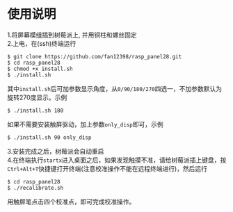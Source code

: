 # 使用说明

1.将屏幕模组插到树莓派上, 并用铜柱和螺丝固定  
2.上电，在(ssh)终端运行
```
$ git clone https://github.com/fan12398/rasp_panel28.git
$ cd rasp_panel28
$ chmod +x install.sh
$ ./install.sh
```
其中`install.sh`后可加参数显示角度，从`0/90/180/270`四选一，不加参数默认为旋转270度显示。示例  
```
$ ./install.sh 180
```
如果不需要安装触屏驱动，加上参数`only_disp`即可，示例  
```
$ ./install.sh 90 only_disp
```  
3.安装完成之后，树莓派会自动重启  
4.在终端执行`startx`进入桌面之后，如果发现触摸不准，请给树莓派插上键盘，按`Ctrl+Alt+T`快捷键打开终端(注意校准操作不能在远程终端进行)，然后运行
```
$ cd rasp_panel28
$ ./recalibrate.sh
```
用触屏笔点击四个校准点，即可完成校准操作。
